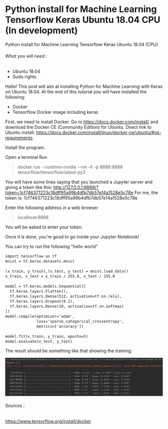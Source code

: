 # Python install for Machine Learning Tensorflow Keras Ubuntu 18.04 CPU (In development)
Python install for Machine Learning Tensorflow Keras Ubuntu 18.04 (CPU)

###### What you will need :

- Ubuntu 18.04
- Sudo rights

Hello! This post will aim at installing Python for Machine Learning with Keras on Ubuntu 18.04.
At the end of this tutorial you will have installed the following:
- Docker
- Tensorflow Docker image including keras

First, we need to install Docker.
Go to https://docs.docker.com/install/ and download the Docker CE (Community Edition) for Ubuntu. Direct link to Ubuntu install: https://docs.docker.com/install/linux/docker-ce/ubuntu/#os-requirements.

Install the program.

Open a terminal
Run
>docker run --runtime=nvidia --rm -it -p 8888:8888 tensorflow/tensorflow:latest-py3

You will have some lines saying that you launched a Jupyter server and giving a token like this:
http://127.0.0.1:8888/?token=1cf746371223c18dff95a99b4dfb7db57e14a1528e5c78e
For me, the token is: 1cf746371223c18dff95a99b4dfb7db57e14a1528e5c78e

Enter the following address in a web browser
>localhost:8888

You will be asked to enter your token.

Once it is done, you're good to go inside your Jupyter Notebook!


You can try to run the following "hello world"
```
import tensorflow as tf
mnist = tf.keras.datasets.mnist

(x_train, y_train),(x_test, y_test) = mnist.load_data()
x_train, x_test = x_train / 255.0, x_test / 255.0

model = tf.keras.models.Sequential([
  tf.keras.layers.Flatten(),
  tf.keras.layers.Dense(512, activation=tf.nn.relu),
  tf.keras.layers.Dropout(0.2),
  tf.keras.layers.Dense(10, activation=tf.nn.softmax)
])
model.compile(optimizer='adam',
              loss='sparse_categorical_crossentropy',
              metrics=['accuracy'])

model.fit(x_train, y_train, epochs=5)
model.evaluate(x_test, y_test)
```

The result should be something like that showing the training:

![alt text](https://github.com/pleboulanger/Python-install-for-Machine-Learning-Tensorflow-Keras-Ubuntu-18.04/blob/master/MNIST.PNG)

###### Sources :
https://www.tensorflow.org/install/docker

